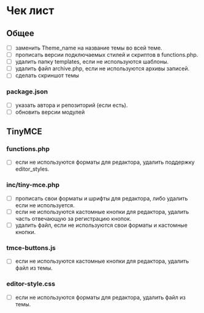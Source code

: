 # Чек лист

## Общее
- [ ] заменить Theme_name на название темы во всей теме.
- [ ] прописать версии подключаемых стилей и скриптов в functions.php.
- [ ] удалить папку templates, если не используются шаблоны.
- [ ] удалить файл archive.php, если не используются архивы записей.
- [ ] сделать скриншот темы
### package.json
- [ ] указать автора и репозиторий (если есть).
- [ ] обновить версии модулей

## TinyMCE
### functions.php
- [ ] если не используются форматы для редактора, удалить поддержку editor_styles.
### inc/tiny-mce.php
- [ ] прописать свои форматы и шрифты для редактора, либо удалить если не используется.
- [ ] если не используются кастомные кнопки для редактора, удалить часть отвечающую за регистрацию кнопок.
- [ ] удалить файл, если не используются свои форматы и кастомные кнопки.
### tmce-buttons.js
- [ ] если не используются кастомные кнопки для редактора, удалить файл из темы.
### editor-style.css
- [ ] если не используются форматы для редактора, удалить файл из темы.
